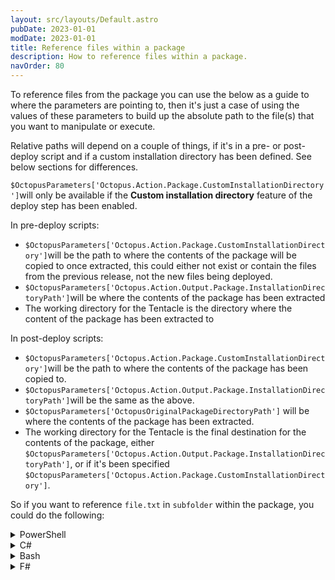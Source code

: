 ```yaml
---
layout: src/layouts/Default.astro
pubDate: 2023-01-01
modDate: 2023-01-01
title: Reference files within a package
description: How to reference files within a package.
navOrder: 80
---
```


To reference files from the package you can use the below as a guide to where the parameters are pointing to, then it's just a case of using the values of these parameters to build up the absolute path to the file(s) that you want to manipulate or execute.

Relative paths will depend on a couple of things, if it's in a pre- or post-deploy script and if a custom installation directory has been defined. See below sections for differences.

`$OctopusParameters['Octopus.Action.Package.CustomInstallationDirectory']`will only be available if the **Custom installation directory** feature of the deploy step has been enabled.

In pre-deploy scripts:

- `$OctopusParameters['Octopus.Action.Package.CustomInstallationDirectory']`will be the path to where the contents of the package will be copied to once extracted, this could either not exist or contain the files from the previous release, not the new files being deployed.
- `$OctopusParameters['Octopus.Action.Output.Package.InstallationDirectoryPath']`will be where the contents of the package has been extracted
- The working directory for the Tentacle is the directory where the content of the package has been extracted to

In post-deploy scripts:

- `$OctopusParameters['Octopus.Action.Package.CustomInstallationDirectory']`will be the path to where the contents of the package has been copied to.
- `$OctopusParameters['Octopus.Action.Output.Package.InstallationDirectoryPath']`will be the same as the above.
- `$OctopusParameters['OctopusOriginalPackageDirectoryPath']` will be where the contents of the package has been extracted.
- The working directory for the Tentacle is the final destination for the contents of the package, either `$OctopusParameters['Octopus.Action.Output.Package.InstallationDirectoryPath']`, or if it's been specified `$OctopusParameters['Octopus.Action.Package.CustomInstallationDirectory']`.

So if you want to reference `file.txt` in `subfolder` within the package, you could do the following:

<details data-group="deployments-custom-scripts-reference-files-within-package">
<summary>PowerShell</summary>

```powershell
# in pre-deploy, in post-deploy if custom installation directory has not been defined
$extractPath = $OctopusParameters['Octopus.Action.Package.InstallationDirectoryPath'] 
# if a custom installation directory has been defined
$customPath = $OctopusParameters['Octopus.Action.Package.CustomInstallationDirectory']
# original extract path,
Get-Content "$extractPath\subfolder\file.txt"
# or when a custom installation directory has been defined,
Get-Content "$customPath\subfolder\file.txt"

# or as a relative path from the Tentacle's working directory, 
#   in pre-deploy this will be the original extract folder
#   in post-deploy this will be the custom install directory (if specified), otherwise the original extract folder
Get-Content ".\subfolder\file.txt"
```

</details>
<details data-group="deployments-custom-scripts-reference-files-within-package">
<summary>C#</summary>

```csharp C#
// in pre-deploy, in post-deploy if custom installation directory has not been defined
var extractPath = OctopusParameters["Octopus.Action.Package.InstallationDirectoryPath"];
// if a custom installation directory has been defined
var customPath = OctopusParameters["Octopus.Action.Package.CustomInstallationDirectory"];
// original extract path,
Console.WriteLine(File.ReadAllText(extractPath + @"\subfolder\file.txt"));
// or when a custom installation directory has been defined,
Console.WriteLine(File.ReadAllText(customPath + @"\subfolder\file.txt"));

// or as a relative path from the Tentacle's working directory, 
//   in pre-deploy this will be the original extract folder
//   in post-deploy this will be the custom install directory (if specified), otherwise the original extract folder
Console.WriteLine(File.ReadAllText(@".\subfolder\file.txt"));
```

</details>
<details data-group="deployments-custom-scripts-reference-files-within-package">
<summary>Bash</summary>

```bash
# in pre-deploy, in post-deploy if custom installation directory has not been defined
extractPath="$(get_octopusvariable "Octopus.Action.Package.InstallationDirectoryPath")"
# if a custom installation directory has been defined
customPath="$(get_octopusvariable "Octopus.Action.Package.CustomInstallationDirectory")"
# original extract path,
cat "$extractPath/subfolder/file.txt"
# or when a custom installation directory has been defined,
cat "$customPath/subfolder/file.txt"

# or as a relative path from the Tentacle's working directory, 
#   in pre-deploy this will be the original extract folder
#   in post-deploy this will be the custom install directory (if specified), otherwise the original extract folder
cat "./subfolder/file.txt"
```

</details>
<details data-group="deployments-custom-scripts-reference-files-within-package">
<summary>F#</summary>

```fsharp
open System
open System.IO

// in pre-deploy, in post-deploy if custom installation directory has not been defined
let extractPath = Octopus.findVariable "Octopus.Action.Package.InstallationDirectoryPath"
// if a custom installation directory has been defined
let customPath = Octopus.findVariable "Octopus.Action.Package.CustomInstallationDirectory"
//original extract path,
printfn "%s" (File.ReadAllText(extractPath + @"\subfolder\file.txt"))
// or when a custom installation directory has been defined,
printfn "%s" (File.ReadAllText(customPath + @"\subfolder\file.txt"))

// or as a relative path from the Tentacle's working directory, 
//   in pre-deploy this will be the original extract folder
//   in post-deploy this will be the custom install directory (if specified), otherwise the original extract folder
printfn "%s" (File.ReadAllText(@".\subfolder\file.txt"))
```

</details>
